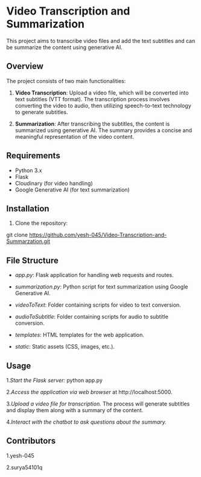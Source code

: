 # Video Transcription and Summarization

This project aims to transcribe video files and add the text subtitles and can be summarize the content using generative AI.

## Overview

The project consists of two main functionalities:

1. **Video Transcription**: Upload a video file, which will be converted into text subtitles (VTT format). The transcription process involves converting the video to audio, then utilizing speech-to-text technology to generate subtitles.

2. **Summarization**: After transcribing the subtitles, the content is summarized using generative AI. The summary provides a concise and meaningful representation of the video content.

## Requirements

- Python 3.x
- Flask
- Cloudinary (for video handling)
- Google Generative AI (for text summarization)

## Installation

1. Clone the repository:


git clone <https://github.com/yesh-045/Video-Transcription-and-Summarzation.git>


## File Structure

- *app.py*: Flask application for handling web requests and routes.

- *summarization.py*: Python script for text summarization using Google Generative AI.

- *videoToText*: Folder containing scripts for video to text conversion.

- *audioToSubtitle*: Folder containing scripts for audio to subtitle conversion.

- *templates*: HTML templates for the web application.

- *static*: Static assets (CSS, images, etc.).


## Usage

1.*Start the Flask server:*
    python app.py
    
2.*Access the application via web browse*r at http://localhost:5000.

3.*Upload a video file for transcription.*
         The process will generate subtitles and display them along with a summary of the content.

4.*Interact with the chatbot to ask questions about the summary.*


## Contributors
1.yesh-045

2.surya54101q
